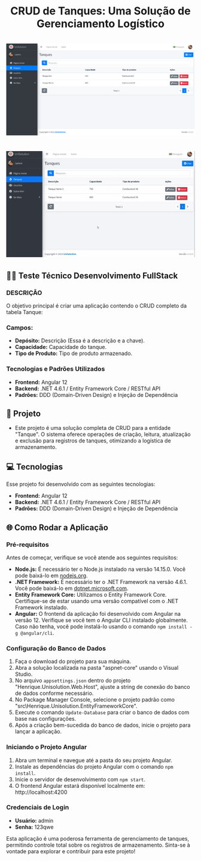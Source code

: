  <h1 align="center">
    CRUD de Tanques: Uma Solução de Gerenciamento Logístico
</h1>
<br>
  <img src="https://github.com/Henrique-Lira/henrique-unisolution/blob/master/_screenshots/Screenshot_5.png">
<br>
<h1 align="center">
<img src="https://github.com/Henrique-Lira/henrique-unisolution/blob/master/_screenshots/unisolution.gif">
</h1>

## 👨‍💻 Teste Técnico Desenvolvimento FullStack
### DESCRIÇÃO
O objetivo principal é criar uma aplicação contendo o CRUD completo da tabela Tanque: 

### Campos: 
- **Depósito:** Descrição (Essa é a descrição e a chave).
- **Capacidade:** Capacidade do tanque.
- **Tipo de Produto:** Tipo de produto armazenado.

### Tecnologias e Padrões Utilizados
- **Frontend:** Angular 12
- **Backend:** .NET 4.6.1 / Entity Framework Core / RESTful API
- **Padrões:** DDD (Domain-Driven Design) e Injeção de Dependência

## 🚀 Projeto

- Este projeto é uma solução completa de CRUD para a entidade "Tanque". O sistema oferece operações de criação, leitura, atualização e exclusão para registros de tanques, otimizando a logística de armazenamento.

## 💻 Tecnologias

Esse projeto foi desenvolvido com as seguintes tecnologias:

- **Frontend:** Angular 12
- **Backend:** .NET 4.6.1 / Entity Framework Core / RESTful API
- **Padrões:** DDD (Domain-Driven Design) e Injeção de Dependência

## 🌐 Como Rodar a Aplicação

### Pré-requisitos

Antes de começar, verifique se você atende aos seguintes requisitos:

- **Node.js:** É necessário ter o Node.js instalado na versão 14.15.0. Você pode baixá-lo em [nodejs.org](https://nodejs.org/).
- **.NET Framework:** É necessário ter o .NET Framework na versão 4.6.1. Você pode baixá-lo em [dotnet.microsoft.com](https://dotnet.microsoft.com/download/dotnet-framework).
- **Entity Framework Core:** Utilizamos o Entity Framework Core. Certifique-se de estar usando uma versão compatível com o .NET Framework instalado.
- **Angular:** O frontend da aplicação foi desenvolvido com Angular na versão 12. Verifique se você tem o Angular CLI instalado globalmente. Caso não tenha, você pode instalá-lo usando o comando `npm install -g @angular/cli`.

### Configuração do Banco de Dados

1. Faça o download do projeto para sua máquina.
2. Abra a solução localizada na pasta "aspnet-core" usando o Visual Studio.
3. No arquivo `appsettings.json` dentro do projeto "Henrique.Unisolution.Web.Host", ajuste a string de conexão do banco de dados conforme necessário.
4. No Package Manager Console, selecione o projeto padrão como "src\Henrique.Unisolution.EntityFrameworkCore".
5. Execute o comando `Update-Database` para criar o banco de dados com base nas configurações.
6. Após a criação bem-sucedida do banco de dados, inicie o projeto para lançar a aplicação.

### Iniciando o Projeto Angular

1. Abra um terminal e navegue até a pasta do seu projeto Angular.
2. Instale as dependências do projeto Angular com o comando `npm install`.
3. Inicie o servidor de desenvolvimento com `npm start`.
4. O frontend Angular estará disponível localmente em: http://localhost:4200

### Credenciais de Login

- **Usuário:** admin
- **Senha:** 123qwe

Esta aplicação é uma poderosa ferramenta de gerenciamento de tanques, permitindo controle total sobre os registros de armazenamento. Sinta-se à vontade para explorar e contribuir para este projeto!
